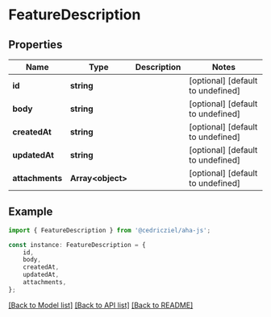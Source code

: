 # FeatureDescription


## Properties

Name | Type | Description | Notes
------------ | ------------- | ------------- | -------------
**id** | **string** |  | [optional] [default to undefined]
**body** | **string** |  | [optional] [default to undefined]
**createdAt** | **string** |  | [optional] [default to undefined]
**updatedAt** | **string** |  | [optional] [default to undefined]
**attachments** | **Array&lt;object&gt;** |  | [optional] [default to undefined]

## Example

```typescript
import { FeatureDescription } from '@cedricziel/aha-js';

const instance: FeatureDescription = {
    id,
    body,
    createdAt,
    updatedAt,
    attachments,
};
```

[[Back to Model list]](../README.md#documentation-for-models) [[Back to API list]](../README.md#documentation-for-api-endpoints) [[Back to README]](../README.md)
